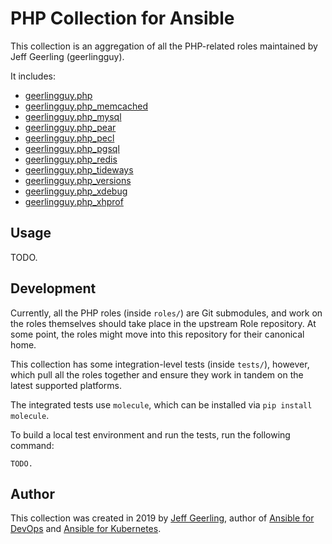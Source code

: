# PHP Collection for Ansible

This collection is an aggregation of all the PHP-related roles maintained by Jeff Geerling (geerlingguy).

It includes:

  - [geerlingguy.php](https://galaxy.ansible.com/geerlingguy/php)
  - [geerlingguy.php_memcached](https://galaxy.ansible.com/geerlingguy/php-memcached)
  - [geerlingguy.php_mysql](https://galaxy.ansible.com/geerlingguy/php-mysql)
  - [geerlingguy.php_pear](https://galaxy.ansible.com/geerlingguy/php-pear)
  - [geerlingguy.php_pecl](https://galaxy.ansible.com/geerlingguy/php-pecl)
  - [geerlingguy.php_pgsql](https://galaxy.ansible.com/geerlingguy/php-pgsql)
  - [geerlingguy.php_redis](https://galaxy.ansible.com/geerlingguy/php-redis)
  - [geerlingguy.php_tideways](https://galaxy.ansible.com/geerlingguy/php-tideways)
  - [geerlingguy.php_versions](https://galaxy.ansible.com/geerlingguy/php-versions)
  - [geerlingguy.php_xdebug](https://galaxy.ansible.com/geerlingguy/php-xdebug)
  - [geerlingguy.php_xhprof](https://galaxy.ansible.com/geerlingguy/php-xhprof)

## Usage

TODO.

## Development

Currently, all the PHP roles (inside `roles/`) are Git submodules, and work on the roles themselves should take place in the upstream Role repository. At some point, the roles might move into this repository for their canonical home.

This collection has some integration-level tests (inside `tests/`), however, which pull all the roles together and ensure they work in tandem on the latest supported platforms.

The integrated tests use `molecule`, which can be installed via `pip install molecule`.

To build a local test environment and run the tests, run the following command:

    TODO.

## Author

This collection was created in 2019 by [Jeff Geerling](https://www.jeffgeerling.com/), author of [Ansible for DevOps](https://www.ansiblefordevops.com/) and [Ansible for Kubernetes](https://www.ansibleforkubernetes.com).
